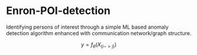 # Enron-POI-detection
 Identifying persons of interest through a simple ML based anomaly detection algorithm enhanced with communication network/graph structure.

```math
y = f_\theta \left( X_(i->j) \right)
```
